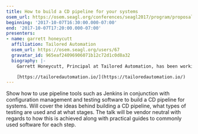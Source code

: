 ```yaml
---
title: How to build a CD pipeline for your systems
osem_url: https://osem.seagl.org/conferences/seagl2017/program/proposals/287
beginning: '2017-10-07T16:30:00.000-07:00'
end: '2017-10-07T17:20:00.000-07:00'
presenters:
- name: garrett honeycutt
  affiliation: Tailored Automation
  osem_url: https://osem.seagl.org/users/67
  gravatar_id: 965eaf24096906071b12c72d1c0d8a32
  biography: |-
    Garrett Honeycutt, Principal at Tailored Automation, has been working with open source software and spreading its merits for over twenty years. He is passionate about automating systems and teaching others. Regularly sharing his experiences, he has had the opportunity to speak at conferences across the globe and now organizes DevOpsDays Indianapolis.

    [https://tailoredautomation.io/](https://tailoredautomation.io/)
---
```


Show how to use pipeline tools such as Jenkins in conjunction with
configuration management and testing software to build a CD pipeline for
systems. Will cover the ideas behind building a CD pipeline, what types
of testing are used and at what stages. The talk will be vendor neutral
with regards to how this is achieved along with practical guides to
commonly used software for each step.
